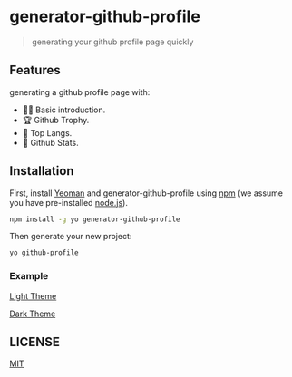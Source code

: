 # generator-github-profile

> generating your github profile page quickly

## Features

generating a github profile page with:

- 👨‍💻 Basic introduction.
- 🏆 Github Trophy.
- 🥰 Top Langs.
- 🏅 Github Stats.

## Installation

First, install [Yeoman](http://yeoman.io) and generator-github-profile using [npm](https://www.npmjs.com/) (we assume you have pre-installed [node.js](https://nodejs.org/)).

```bash
npm install -g yo generator-github-profile
```

Then generate your new project:

```bash
yo github-profile
```

### Example

[Light Theme](https://github.com/yyz945947732/generator-github-profile/blob/master/example/readme.light.md)

[Dark Theme](https://github.com/yyz945947732/generator-github-profile/blob/master/example/readme.dark.md)

## LICENSE

[MIT](https://github.com/yyz945947732/generator-github-profile/blob/master/LICENSE)
